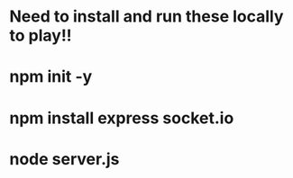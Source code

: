 # Need to install and run these locally to play!!

# npm init -y
# npm install express socket.io
# node server.js
